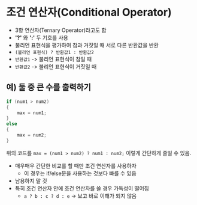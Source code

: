 # 조건 연산자(Conditional Operator)

- 3항 연산자(Ternary Operator)라고도 함
- **'?'** 와 **':'** 두 기호를 사용
- 불리언 표현식을 평가하여 참과 거짓일 때 서로 다른 반환값을 반환
- `(불리언 표현식) ? 반환값1 : 반환값2`
- `반환값1` -> 불리언 표현식이 참일 때
- `반환값2` -> 불리언 표현식이 거짓일 때

## 예) 둘 중 큰 수를 출력하기

```c
if (num1 > num2)
{
    max = num1;
}
else
{
    max = num2;
}
```

위의 코드를 
`max = (num1 > num2) ? num1 : num2;`
이렇게 간단하게 줄일 수 있음.

- 매우매우 간단한 비교를 할 때만 조건 연산자를 사용하자
  - 이 경우는 if/else문을 사용하는 것보다 빠를 수 있음
- 남용하지 말 것
- 특히 조건 연산자 안에 조건 연산자를 쓸 경우 가독성이 떨어짐
  - `a ? b : c ? d : e` -> 보고 바로 이해가 되지 않음
